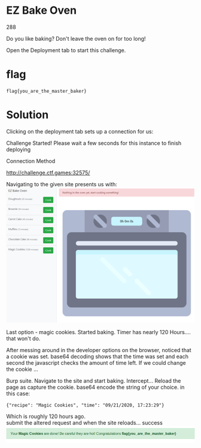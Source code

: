 # EZ Bake Oven
288

Do you like baking? Don't leave the oven on for too long!

Open the Deployment tab to start this challenge.

# flag
```shell
flag{you_are_the_master_baker}
```

# Solution
Clicking on the deployment tab sets up a connection for us:

Challenge Started! Please wait a few seconds for this instance to finish deploying

Connection Method

http://challenge.ctf.games:32575/

Navigating to the given site presents us with:
![ezbake_00.PNG](../../_resources/ezbake_00.PNG)

Last option - magic cookies. Started baking. Timer has nearly 120 Hours.... that won't do. 

After messing around in the developer options on the browser, noticed that a cookie was set. base64 decoding shows that the time was set and each second the javascript checks the amount of time left. If we could change the cookie ...

Burp suite.
Navigate to the site and start baking. Intercept...
Reload the page as capture the cookie. base64 encode the string of your choice. in this case:
```shell
{"recipe": "Magic Cookies", "time": "09/21/2020, 17:23:29"}
```
Which is roughly 120 hours ago.  
submit the altered request and when the site reloads... success
![ezbake_01.PNG](../../_resources/ezbake_01.PNG)